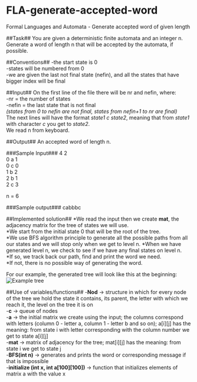 # FLA-generate-accepted-word
Formal Languages and Automata - Generate accepted word of given length
  
##Task##
You are given a deterministic finite automata and an integer n. Generate a word of length n that will be accepted by the automata, if possible.
  
##Conventions##
-the start state is 0  
-states will be numbered from 0  
-we are given the last not final state (nefin), and all the states that have bigger index will be final 

##Input##
On the first line of the file there will be nr and nefin, where:  
-nr = the number of states  
-nefin = the last state that is not final  
*(states from 0 to nefin are not final, states from nefin+1 to nr are final)*  
The next lines will have the format *state1 c state2*, meaning that from *state1* with character *c* you get to *state2*.  
We read n from keyboard.

##Output##
An accepted word of length n.

###Sample Input###
4 2  
0 a 1  
0 c 0  
1 b 2  
2 b 1  
2 c 3  
  
n = 6

###Sample output###
cabbbc

##Implemented solution##
*We read the input then we create **mat**, the adjacency matrix for the tree of states we will use.  
*We start from the initial state 0 that will be the root of the tree.  
*We use BFS algorithm principle to generate all the possible paths from all our states and we will stop only when we get to level n. 
*When we have generated level n, we check to see if we have any final states on level n.  
 *If so, we track back our path, find and print the word we need.  
 *If not, there is no possible way of generating the word.  
   
For our example, the generated tree will look like this at the beginning: 
![Example tree](https://s22.postimg.org/sfm0umiap/tree.png)

##Use of variables/functions##
-**Nod** -> structure in which for every node of the tree we hold the state it contains, its parent, the letter with which we reach it, the level on the tree it is on   
-**c** -> queue of nodes  
-**a** -> the initial matrix we create using the input; the columns correspond with letters (column 0 - letter a, column 1 - letter b and so on); a[i][j] has the meaning: from state i with letter corresponding with the column number we get to state a[i][j]  
-**mat** -> matrix of adjacency for the tree; mat[i][j] has the meaning: from state i we get to state j    
-**BFS(int n)** -> generates and prints the word or corresponding message if that is impossible  
-**initialize (int x, int a[100][100])** -> function that initializes elements of matrix a with the value x
